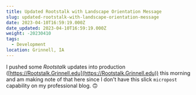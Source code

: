 ```yaml
---
title: Updated Rootstalk with Landscape Orientation Message
slug: updated-rootstalk-with-landscape-orientation-message
date: 2023-04-10T16:59:19.000Z
date_updated: 2023-04-10T16:59:19.000Z
weight: -20230410
tags: 
  - Development
location: Grinnell, IA
---
```


I pushed some *Rootstalk* updates into production ([https://Rootstalk.Grinnell.edu](https://Rootstalk.Grinnell.edu)) this morning and am making note of that here since I don't have this slick `micropost` capability on my professional blog. 🙃
